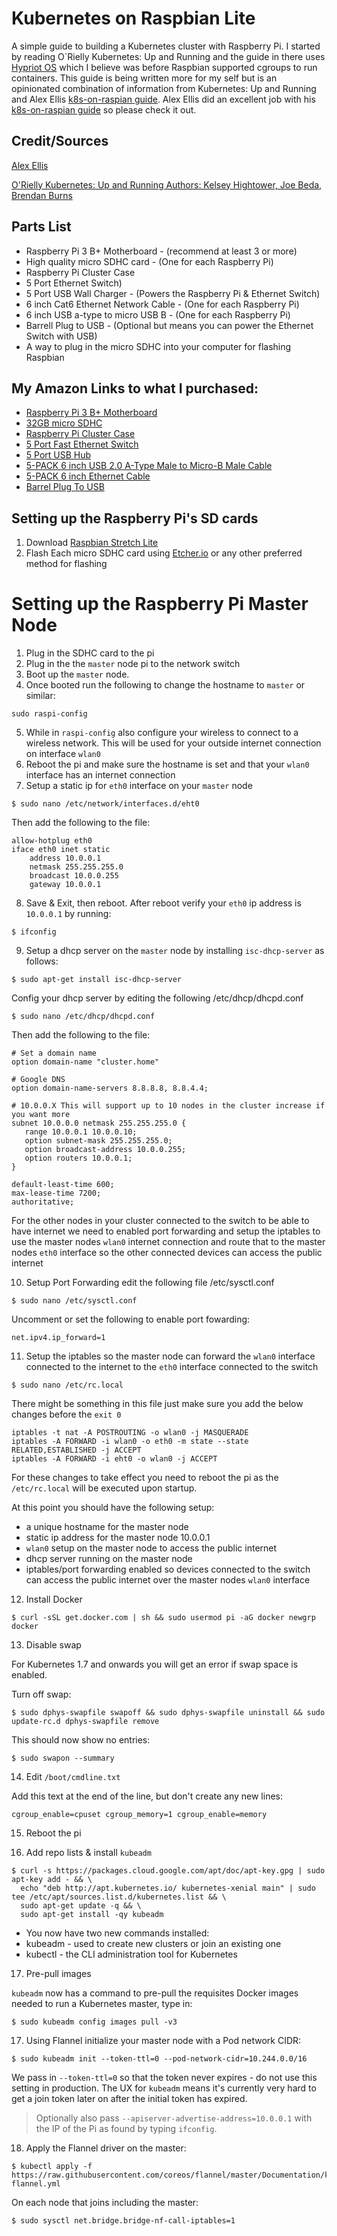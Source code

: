 # Kubernetes on Raspbian Lite

A simple guide to building a Kubernetes cluster with Raspberry Pi. I started by reading O`Rielly Kubernetes: Up and Running and the guide in there uses [Hypriot OS](https://blog.hypriot.com/) which I believe was before Raspbian supported cgroups to run containers. This guide is being written more for my self but is an opinionated combination of information from Kubernetes: Up and Running and Alex Ellis [k8s-on-raspian guide](https://github.com/alexellis/k8s-on-raspbian). Alex Ellis did an excellent job with his [k8s-on-raspian guide](https://github.com/alexellis/k8s-on-raspbian) so please check it out.

## Credit/Sources
[Alex Ellis](https://github.com/alexellis/)

[O'Rielly Kubernetes: Up and Running Authors: Kelsey Hightower, Joe Beda, Brendan Burns](https://www.oreilly.com/library/view/kubernetes-up-and/9781491935668/copyright-page01.html)

## Parts List
* Raspberry Pi 3 B+ Motherboard - (recommend at least 3 or more)
* High quality micro SDHC card - (One for each Raspberry Pi)
* Raspberry Pi Cluster Case
* 5 Port Ethernet Switch)
* 5 Port USB Wall Charger - (Powers the Raspberry Pi & Ethernet Switch)
* 6 inch Cat6 Ethernet Network Cable - (One for each Raspberry Pi)
* 6 inch USB a-type to micro USB B - (One for each Raspberry Pi)
* Barrell Plug to USB - (Optional but means you can power the Ethernet Switch with USB)
* A way to plug in the micro SDHC into your computer for flashing Raspbian

## My Amazon Links to what I purchased:
* [Raspberry Pi 3 B+ Motherboard](https://www.amazon.com/gp/product/B07BDR5PDW/ref=ppx_yo_dt_b_asin_title_o03_s00?ie=UTF8&psc=1)
* [32GB micro SDHC](https://www.amazon.com/gp/product/B073JWXGNT/ref=ppx_yo_dt_b_asin_title_o02_s00?ie=UTF8&psc=1)
* [Raspberry Pi Cluster Case](https://www.amazon.com/gp/product/B07CTG5N3V/ref=ppx_yo_dt_b_asin_title_o03_s00?ie=UTF8&psc=1)
* [5 Port Fast Ethernet Switch](https://www.amazon.com/gp/product/B000FNFSPY/ref=ppx_od_dt_b_asin_title_s00?ie=UTF8&psc=1)
* [5 Port USB Hub](https://www.amazon.com/gp/product/B07DNQJSC4/ref=ppx_yo_dt_b_asin_title_o03_s00?ie=UTF8&psc=1)
* [5-PACK 6 inch USB 2.0 A-Type Male to Micro-B Male Cable](https://www.amazon.com/gp/product/B00D0XUKIQ/ref=ppx_yo_dt_b_asin_title_o04_s00?ie=UTF8&psc=1)
* [5-PACK 6 inch Ethernet Cable](https://www.amazon.com/gp/product/B01HC11V4I/ref=ppx_od_dt_b_asin_title_s00?ie=UTF8&psc=1)
* [Barrel Plug To USB](https://www.amazon.com/gp/product/B01C5KQD5I/ref=ppx_yo_dt_b_asin_title_o00_s00?ie=UTF8&psc=1)

## Setting up the Raspberry Pi's SD cards
1. Download [Raspbian Stretch Lite](https://www.raspberrypi.org/downloads/raspbian/)
1. Flash Each micro SDHC card using [Etcher.io](https://etcher.io) or any other preferred method for flashing

# Setting up the Raspberry Pi Master Node
1. Plug in the SDHC card to the pi
2. Plug in the the `master` node pi to the network switch
3. Boot up the `master` node.
4. Once booted run the following to change the hostname to `master` or similar:

```
sudo raspi-config
```

5. While in `raspi-config` also configure your wireless to connect to a wireless network. This will be used for your outside internet connection on interface `wlan0`
6. Reboot the pi and make sure the hostname is set and that your `wlan0` interface has an internet connection
7. Setup a static ip for `eth0` interface on your `master` node

```
$ sudo nano /etc/network/interfaces.d/eht0
```

Then add the following to the file:
```
allow-hotplug eth0
iface eth0 inet static
	address 10.0.0.1
	netmask 255.255.255.0
	broadcast 10.0.0.255
	gateway 10.0.0.1
 ```
 
 8. Save & Exit, then reboot. After reboot verify your `eth0` ip address is `10.0.0.1` by running:
 ```
 $ ifconfig
 ```
 
 9. Setup a dhcp server on the `master` node by installing `isc-dhcp-server` as follows:
 ```
$ sudo apt-get install isc-dhcp-server
 ```
 
 Config your dhcp server by editing the following /etc/dhcp/dhcpd.conf
 
 ```
$ sudo nano /etc/dhcp/dhcpd.conf
 ```
 
 Then add the following to the file:
 ```
 # Set a domain name
option domain-name "cluster.home"

# Google DNS
option domain-name-servers 8.8.8.8, 8.8.4.4;

# 10.0.0.X This will support up to 10 nodes in the cluster increase if you want more
subnet 10.0.0.0 netmask 255.255.255.0 {
	range 10.0.0.1 10.0.0.10;
	option subnet-mask 255.255.255.0;
	option broadcast-address 10.0.0.255;
	option routers 10.0.0.1;
}

default-least-time 600;
max-lease-time 7200;
authoritative;
```

For the other nodes in your cluster connected to the switch to be able to have internet we need to enabled port forwarding and setup the iptables to use the master nodes `wlan0` internet connection and route that to the master nodes `eth0` interface so the other connected devices can access the public internet

10. Setup Port Forwarding edit the following file /etc/sysctl.conf
```
$ sudo nano /etc/sysctl.conf
```

Uncomment or set the following to enable port fowarding:
```
net.ipv4.ip_forward=1
```
11. Setup the iptables so the master node can forward the `wlan0` interface connected to the internet to the `eth0` interface connected to the switch
```
$ sudo nano /etc/rc.local
```

There might be something in this file just make sure you add the below changes before the `exit 0`

```
iptables -t nat -A POSTROUTING -o wlan0 -j MASQUERADE
iptables -A FORWARD -i wlan0 -o eth0 -m state --state RELATED,ESTABLISHED -j ACCEPT
iptables -A FORWARD -i eht0 -o wlan0 -j ACCEPT
```
For these changes to take effect you need to reboot the pi as the `/etc/rc.local` will be executed upon startup. 

At this point you should have the following setup:
* a unique hostname for the master node
* static ip address for the master node 10.0.0.1
* `wlan0` setup on the master node to access the public internet
* dhcp server running on the master node
* iptables/port forwarding enabled so devices connected to the switch can access the public internet over the master nodes `wlan0` interface

12. Install Docker

```
$ curl -sSL get.docker.com | sh && sudo usermod pi -aG docker newgrp docker
```

13. Disable swap

For Kubernetes 1.7 and onwards you will get an error if swap space is enabled.

Turn off swap:

```
$ sudo dphys-swapfile swapoff && sudo dphys-swapfile uninstall && sudo update-rc.d dphys-swapfile remove
```

This should now show no entries:

```
$ sudo swapon --summary
```

14. Edit `/boot/cmdline.txt`

Add this text at the end of the line, but don't create any new lines:

```
cgroup_enable=cpuset cgroup_memory=1 cgroup_enable=memory
```

15. Reboot the pi

16. Add repo lists & install `kubeadm`

```
$ curl -s https://packages.cloud.google.com/apt/doc/apt-key.gpg | sudo apt-key add - && \
  echo "deb http://apt.kubernetes.io/ kubernetes-xenial main" | sudo tee /etc/apt/sources.list.d/kubernetes.list && \
  sudo apt-get update -q && \
  sudo apt-get install -qy kubeadm
```

* You now have two new commands installed:
 * kubeadm - used to create new clusters or join an existing one
 * kubectl - the CLI administration tool for Kubernetes
 
17. Pre-pull images

`kubeadm` now has a command to pre-pull the requisites Docker images needed to run a Kubernetes master, type in:

```
$ sudo kubeadm config images pull -v3
```

17. Using Flannel initialize your master node with a Pod network CIDR:

```
$ sudo kubeadm init --token-ttl=0 --pod-network-cidr=10.244.0.0/16
```

We pass in `--token-ttl=0` so that the token never expires - do not use this setting in production. The UX for `kubeadm` means it's currently very hard to get a join token later on after the initial token has expired. 

> Optionally also pass `--apiserver-advertise-address=10.0.0.1` with the IP of the Pi as found by typing `ifconfig`.


18. Apply the Flannel driver on the master:

```
$ kubectl apply -f https://raw.githubusercontent.com/coreos/flannel/master/Documentation/kube-flannel.yml
```

On each node that joins including the master:

```
$ sudo sysctl net.bridge.bridge-nf-call-iptables=1
```


